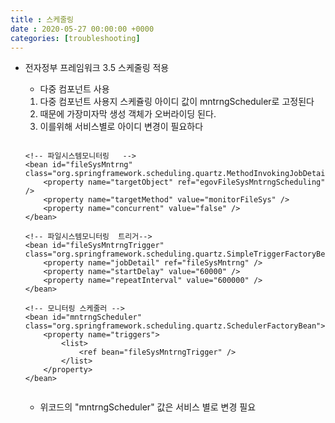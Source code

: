 ```yaml
---
title : 스케줄링
date : 2020-05-27 00:00:00 +0000
categories: [troubleshooting]
---
```

+ 전자정부 프레임워크 3.5 스케줄링 적용
	+ 다중 컴포넌트 사용

	1. 다중 컴포넌트 사용지 스케쥴링 아이디 값이 mntrngScheduler로 고정된다
	1. 때문에 가장미자막 생성 객체가 오버라이딩 된다.
	1. 이를위해 서비스별로 아이디 변경이 필요하다

	```

	<!-- 파일시스템모니터링   -->
	<bean id="fileSysMntrng" class="org.springframework.scheduling.quartz.MethodInvokingJobDetailFactoryBean">
		<property name="targetObject" ref="egovFileSysMntrngScheduling" />
		<property name="targetMethod" value="monitorFileSys" />
		<property name="concurrent" value="false" />
	</bean>

	<!-- 파일시스템모니터링  트리거-->
	<bean id="fileSysMntrngTrigger" class="org.springframework.scheduling.quartz.SimpleTriggerFactoryBean">
		<property name="jobDetail" ref="fileSysMntrng" />
		<property name="startDelay" value="60000" />
		<property name="repeatInterval" value="600000" />
	</bean>

	<!-- 모니터링 스케줄러 -->
	<bean id="mntrngScheduler" class="org.springframework.scheduling.quartz.SchedulerFactoryBean">
		<property name="triggers">
			<list>
                <ref bean="fileSysMntrngTrigger" />
			</list>
		</property>
	</bean>

	
	```

	+ 위코드의 "mntrngScheduler" 값은 서비스 별로 변경 필요
